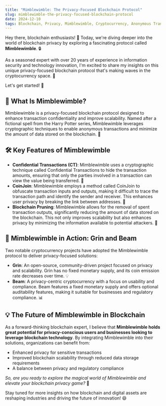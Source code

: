 ```yaml
---
title: "Mimblewimble: The Privacy-Focused Blockchain Protocol"
slug: mimblewimble-the-privacy-focused-blockchain-protocol
date: 2024-12-10
tags: Blockchain, Privacy, Mimblewimble, Cryptocurrency, Anonymous Transactions
---
```


Hey there, blockchain enthusiasts! 🌌 Today, we're diving deeper into the world of blockchain privacy by exploring a fascinating protocol called **Mimblewimble**. 🔒

As a seasoned expert with over 20 years of experience in information security and technology innovation, I'm excited to share my insights on this unique privacy-focused blockchain protocol that's making waves in the cryptocurrency space. 👀

Let's get started! 🚀

## 🤔 What Is Mimblewimble?

Mimblewimble is a privacy-focused blockchain protocol designed to enhance transaction confidentiality and improve scalability. Named after a fictional spell from the Harry Potter series, Mimblewimble leverages cryptographic techniques to enable anonymous transactions and minimize the amount of data stored on the blockchain. 🔐

## 🛠️ Key Features of Mimblewimble

- **Confidential Transactions (CT)**: Mimblewimble uses a cryptographic technique called Confidential Transactions to hide the transaction amounts, ensuring that only the parties involved in a transaction can view the value being transferred. 👥
- **CoinJoin**: Mimblewimble employs a method called CoinJoin to obfuscate transaction inputs and outputs, making it difficult to trace the transaction path and identify the sender and receiver. This enhances user privacy by breaking the link between addresses. 🔗
- **Blockchain Pruning**: Mimblewimble allows for the removal of spent transaction outputs, significantly reducing the amount of data stored on the blockchain. This not only improves scalability but also enhances privacy by minimizing the information available to potential attackers. 🚀

## 🌟 Mimblewimble in Action: Grin and Beam

Two notable cryptocurrency projects have adopted the Mimblewimble protocol to deliver privacy-focused solutions:

- **Grin**: An open-source, community-driven project focused on privacy and scalability. Grin has no fixed monetary supply, and its coin emission rate decreases over time. 💡
- **Beam**: A privacy-centric cryptocurrency with a focus on usability and compliance. Beam features a fixed monetary supply and offers optional auditability features, making it suitable for businesses and regulatory compliance. 📊

## 💡 The Future of Mimblewimble in Blockchain

As a forward-thinking blockchain expert, I believe that **Mimblewimble holds great potential for privacy-conscious users and businesses looking to leverage blockchain technology**. By integrating Mimblewimble into their solutions, organizations can benefit from:

- Enhanced privacy for sensitive transactions
- Improved blockchain scalability through reduced data storage requirements
- A balance between privacy and regulatory compliance

*So, are you ready to explore the magical world of Mimblewimble and elevate your blockchain privacy game?* 🚀

Stay tuned for more insights on how blockchain and digital assets are reshaping industries and driving the future of innovation! 😄